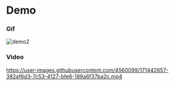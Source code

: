
# Demo

### Gif
![demo2](https://user-images.githubusercontent.com/4560099/171446880-795d1959-66a0-4067-9649-c56aefec4ad8.gif)


### Video
https://user-images.githubusercontent.com/4560099/171442657-382af6d3-7c53-4127-bfe6-189a6f37ba2c.mp4


